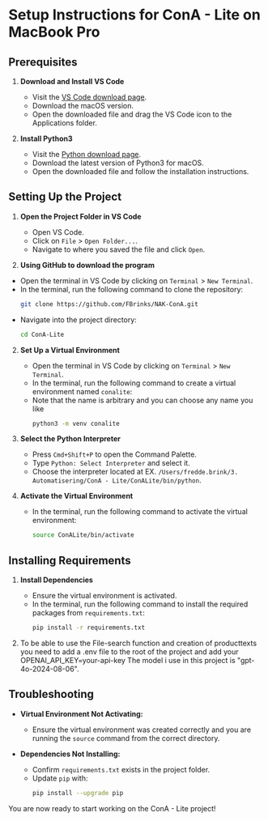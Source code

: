 # Setup Instructions for ConA - Lite on MacBook Pro

## Prerequisites

1. **Download and Install VS Code**
    - Visit the [VS Code download page](https://code.visualstudio.com/Download).
    - Download the macOS version.
    - Open the downloaded file and drag the VS Code icon to the Applications folder.

2. **Install Python3**
    - Visit the [Python download page](https://www.python.org/downloads/).
    - Download the latest version of Python3 for macOS.
    - Open the downloaded file and follow the installation instructions.

## Setting Up the Project

1. **Open the Project Folder in VS Code**
    - Open VS Code.
    - Click on `File` > `Open Folder...`.
    - Navigate to where you saved the file and click `Open`.

1. **Using GitHub to download the program**
- Open the terminal in VS Code by clicking on `Terminal` > `New Terminal`.
- In the terminal, run the following command to clone the repository:
  ```bash
  git clone https://github.com/FBrinks/NAK-ConA.git
  ```
- Navigate into the project directory:
  ```bash
  cd ConA-Lite
  ```

2. **Set Up a Virtual Environment**
    - Open the terminal in VS Code by clicking on `Terminal` > `New Terminal`.
    - In the terminal, run the following command to create a virtual environment named `conalite`:
    - Note that the name is arbitrary and you can choose any name you like
      ```bash
      python3 -m venv conalite
      ```

3. **Select the Python Interpreter**
    - Press `Cmd+Shift+P` to open the Command Palette.
    - Type `Python: Select Interpreter` and select it.
    - Choose the interpreter located at EX. `/Users/fredde.brink/3. Automatisering/ConA - Lite/ConALite/bin/python`.

4. **Activate the Virtual Environment**
    - In the terminal, run the following command to activate the virtual environment:
      ```bash
      source ConALite/bin/activate
      ```

## Installing Requirements

1. **Install Dependencies**
    - Ensure the virtual environment is activated.
    - In the terminal, run the following command to install the required packages from `requirements.txt`:
      ```bash
      pip install -r requirements.txt
      ```

2. To be able to use the File-search function and creation of producttexts you need to add a .env file to the root of the project and add your OPENAI_API_KEY=your-api-key The model i use in this project is "gpt-4o-2024-08-06".


## Troubleshooting

- **Virtual Environment Not Activating:**
  - Ensure the virtual environment was created correctly and you are running the `source` command from the correct directory.

- **Dependencies Not Installing:**
  - Confirm `requirements.txt` exists in the project folder.
  - Update `pip` with:
    ```bash
    pip install --upgrade pip
    ```


You are now ready to start working on the ConA - Lite project!
